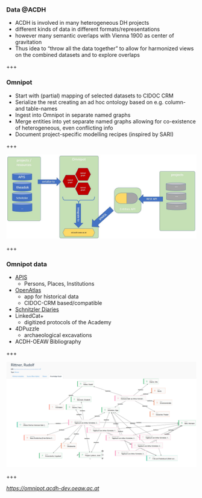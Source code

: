 ### Data @ACDH
- ACDH is involved in many heterogeneous DH projects <!-- .element: class="fragment" -->
- different kinds of data in different formats/representations <!-- .element: class="fragment" -->
- however many semantic overlaps with Vienna 1900 as center of  gravitation <!-- .element: class="fragment" -->
- Thus idea to “throw all the data together” to allow for harmonized views on the combined datasets and to explore overlaps <!-- .element: class="fragment" -->


+++


### Omnipot
- Start with (partial) mapping of selected datasets to CIDOC CRM <!-- .element: class="fragment" -->
- Serialize the rest creating an ad hoc ontology based on e.g. column- and table-names <!-- .element: class="fragment" -->
- Ingest into Omnipot in separate named graphs <!-- .element: class="fragment" -->
- Merge entities into yet separate named graphs allowing for co-existence of heterogeneous, even conflicting info <!-- .element: class="fragment" -->
- Document project-specific modelling recipes (inspired by SARI) <!-- .element: class="fragment" -->

+++

![Omnipot systematic](images/omnipot_systematic.png)

+++

### Omnipot data
* [APIS](https://apis.acdh.oeaw.ac.at) <!-- .element: class="fragment" -->
	- Persons, Places, Institutions <!-- .element: class="fragment" -->
* [OpenAtlas](https://openatlas.eu/) <!-- .element: class="fragment" -->
	- app for historical data <!-- .element: class="fragment" -->
	- CIDOC-CRM based/compatible <!-- .element: class="fragment" -->
* [Schnitzler Diaries](https://schnitzler-tagebuch.acdh.oeaw.ac.at/pages/index.html) <!-- .element: class="fragment" -->
* LinkedCat+ <!-- .element: class="fragment" -->
	- digitized protocols of the Academy <!-- .element: class="fragment" -->
* 4DPuzzle <!-- .element: class="fragment" -->
	- archaeological excavations <!-- .element: class="fragment" -->
* ACDH-OEAW Bibliography <!-- .element: class="fragment" -->


+++


![Omnipot example](images/screen_Omnipot_localGraph.PNG)


+++


*https://omnipot.acdh-dev.oeaw.ac.at*
